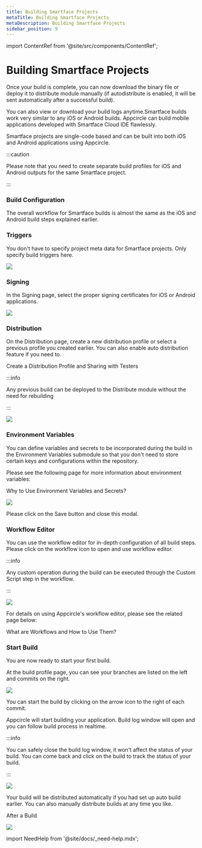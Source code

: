 ```yaml
---
title: Building Smartface Projects
metaTitle: Building Smartface Projects
metaDescription: Building Smartface Projects
sidebar_position: 9
---
```


import ContentRef from '@site/src/components/ContentRef';

# Building Smartface Projects

Once your build is complete, you can now download the binary file or deploy it to distribute module manually (if autodistribute is enabled, it will be sent automatically after a successful build).

You can also view or download your build logs anytime.Smartface builds work very similar to any iOS or Android builds. Appcircle can build mobile applications developed with Smartface Cloud IDE flawlessly.

Smartface projects are single-code based and can be built into both iOS and Android applications using Appcircle.

:::caution

Please note that you need to create separate build profiles for iOS and Android outputs for the same Smartface project.

:::

### Build Configuration

The overall workflow for Smartface builds is almost the same as the iOS and Android build steps explained earlier.

### Triggers

You don't have to specify project meta data for Smartface projects. Only specify build triggers here.

![](<https://cdn.appcircle.io/docs/assets/05-01-SmartfaceBuilds (1).jpg>)

###

### Signing

In the Signing page, select the proper signing certificates for iOS or Android applications.

![](https://cdn.appcircle.io/docs/assets/05-02-SmartfaceBuilds.jpg)

###

### Distribution

On the Distribution page, create a new distribution profile or select a previous profile you created earlier. You can also enable auto distribution feature if you need to.

<ContentRef url="../distribute/create-or-select-a-distribution-profile">
  Create a Distribution Profile and Sharing with Testers
</ContentRef>

:::info

Any previous build can be deployed to the Distribute module without the need for rebuilding

:::

![](https://cdn.appcircle.io/docs/assets/05-03-SmartfaceBuilds.jpg)

###

### Environment Variables

You can define variables and secrets to be incorporated during the build in the Environment Variables submodule so that you don't need to store certain keys and configurations within the repository.

Please see the following page for more information about environment variables:

<ContentRef url="../environment-variables/why-to-use-environment-variables-and-secrets">
  Why to Use Environment Variables and Secrets?
</ContentRef>

![](https://cdn.appcircle.io/docs/assets/05-04-SmartfaceBuilds.jpg)

Please click on the Save button and close this modal.

###

### Workflow Editor

You can use the workflow editor for in-depth configuration of all build steps. Please click on the workflow icon to open and use workflow editor.

:::info

Any custom operation during the build can be executed through the Custom Script step in the workflow.

:::

![](https://cdn.appcircle.io/docs/assets/03-05a-Smf-Build-Workflow.jpg)

For details on using Appcircle's workflow editor, please see the related page below:

<ContentRef url="../workflows/why-to-use-workflows">What are Workflows and How to Use Them?</ContentRef>

### Start Build

You are now ready to start your first build.

At the build profile page, you can see your branches are listed on the left and commits on the right.

![](<https://cdn.appcircle.io/docs/assets/01-06-Connect-Repository (1).jpg>)

You can start the build by clicking on the arrow icon to the right of each commit.

Appcircle will start building your application. Build log window will open and you can follow build process in realtime.

:::info

You can safely close the build log window, it won't affect the status of your build. You can come back and click on the build to track the status of your build.

:::

![](<https://cdn.appcircle.io/docs/assets/03-06-iOS-Build-Building (1).jpg>)

Your build will be distributed automatically if you had set up auto build earlier. You can also manually distribute builds at any time you like.

<ContentRef url="../build/after-a-build">After a Build</ContentRef>

![](https://cdn.appcircle.io/docs/assets/03-06-iOS-Build-AfterBuild.jpg)

import NeedHelp from '@site/docs/\_need-help.mdx';

<NeedHelp />
